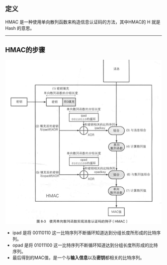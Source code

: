 ## 定义
HMAC 是一种使用单向散列函数来构造信息认证码的方法，其中HMAC的 H 就是 Hash 的意思。

---
## HMAC的步骤
![](../Attachment_box/Pasted%20image%2020250719085510.png)

- ipad 是将 $00110110$ 这一比特序列不断循环知道达到分组长度所形成的比特序列。
- opad 是将 $01011100$ 这一比特序列不断循环知道达到分组长度所形成的比特序列。
- 最后得到的MAC值，是一个与**输入信息**以及**密钥**都相关的比特序列。


